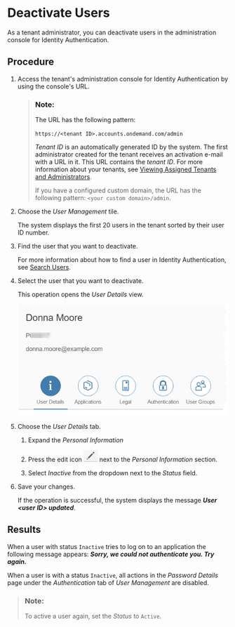 <!-- loio99cf468fca3e43048af1734ed350478e -->

# Deactivate Users

As a tenant administrator, you can deactivate users in the administration console for Identity Authentication.



<a name="loio99cf468fca3e43048af1734ed350478e__steps_adm_jxn_vdb"/>

## Procedure

1.  Access the tenant's administration console for Identity Authentication by using the console's URL.

    > ### Note:  
    > The URL has the following pattern:
    > 
    > `https://<tenant ID>.accounts.ondemand.com/admin`
    > 
    > *Tenant ID* is an automatically generated ID by the system. The first administrator created for the tenant receives an activation e-mail with a URL in it. This URL contains the *tenant ID*. For more information about your tenants, see [Viewing Assigned Tenants and Administrators](../viewing-assigned-tenants-and-administrators-f56e6f2.md).
    > 
    > If you have a configured custom domain, the URL has the following pattern: `<your custom domain>/admin`.

2.  Choose the *User Management* tile.

    The system displays the first 20 users in the tenant sorted by their user ID number.

3.  Find the user that you want to deactivate.

    For more information about how to find a user in Identity Authentication, see [Search Users](search-users-06078a6.md).

4.  Select the user that you want to deactivate.

    This operation opens the *User Details* view.

    ![](images/User_Details_in_Administration_Console_45ebcd1.png)

5.  Choose the *User Details* tab.

    1.  Expand the *Personal Information*

    2.  Press the edit icon ![](images/Edit_User_Details_e96801b.png) next to the *Personal Information* section.

    3.  Select *Inactive* from the dropdown next to the *Status* field.


6.  Save your changes.

    If the operation is successful, the system displays the message ***User <user ID\> updated***.




<a name="loio99cf468fca3e43048af1734ed350478e__result_lzp_b14_vdb"/>

## Results

When a user with status `Inactive` tries to log on to an application the following message appears: ***Sorry, we could not authenticate you. Try again.***

When a user is with a status `Inactive`, all actions in the *Password Details* page under the *Authentication* tab of *User Management* are disabled.

> ### Note:  
> To active a user again, set the *Status* to `Active`.

